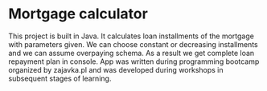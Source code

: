 # Mortgage calculator
This project is built in Java. It calculates loan installments of the mortgage with parameters given. We can choose constant or decreasing installments and we can assume overpaying schema. As a result we get complete loan repayment plan in console.
App was written during programming bootcamp organized by zajavka.pl and was developed during workshops in subsequent stages of learning.
